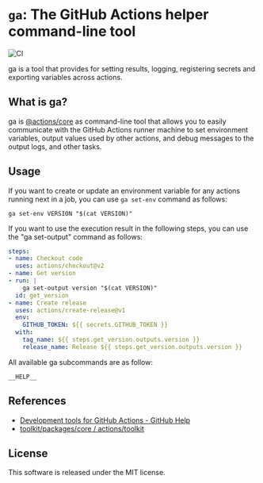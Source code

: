 # `ga`: The GitHub Actions helper command-line tool

![CI](https://github.com/superbrothers/ga/workflows/CI/badge.svg)

ga is a tool that provides for setting results, logging, registering secrets and exporting variables across actions.

## What is ga?

ga is [@actions/core](https://github.com/actions/toolkit/tree/master/packages/core) as command-line tool that allows you to easily communicate with the GitHub Actions runner machine to set environment variables, output values used by other actions, and debug messages to the output logs, and other tasks.

## Usage

If you want to create or update an environment variable for any actions running next in a job, you can use `ga set-env` command as follows:

```
ga set-env VERSION "$(cat VERSION)"
```

If you want to use the execution result in the following steps, you can use the "ga set-output" command as follows:

```yaml
steps:
- name: Checkout code
  uses: actions/checkout@v2
- name: Get version
- run: |
    ga set-output version "$(cat VERSION)"
  id: get_version
- name: Create release
  uses: actions/create-release@v1
  env:
    GITHUB_TOKEN: ${{ secrets.GITHUB_TOKEN }}
  with:
    tag_name: ${{ steps.get_version.outputs.version }}
    release_name: Release ${{ steps.get_version.outputs.version }}
```

All available ga subcommands are as follow:
```
__HELP__
```

## References

- [Development tools for GitHub Actions \- GitHub Help](https://help.github.com/en/actions/reference/development-tools-for-github-actions)
- [toolkit/packages/core / actions/toolkit](https://github.com/actions/toolkit/tree/master/packages/core)

## License

This software is released under the MIT license.
